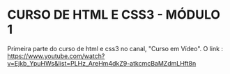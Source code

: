 # CURSO DE HTML E CSS3 - MÓDULO 1

Primeira parte do curso de html e css3 no canal, "Curso em Vídeo". O link : https://www.youtube.com/watch?v=Ejkb_YpuHWs&list=PLHz_AreHm4dkZ9-atkcmcBaMZdmLHft8n
